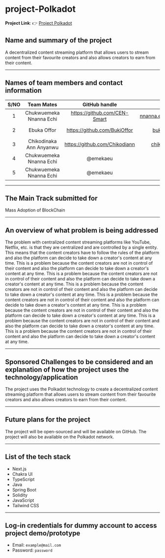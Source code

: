 # project-Polkadot

**Project Link**: 👉 [Project Polkadot](https://project-polkadot-zeta.vercel.app/)

## Name and summary of the project

A decentralized content streaming platform that allows users to stream content from their favourite creators and also allows creators to earn from their content.

---

## Names of team members and contact information

<!-- Tables -->

| S/NO |       Team Mates        |          GitHub handle          |              Email              |         Role         |
| :--: | :---------------------: | :-----------------------------: | :-----------------------------: | :------------------: |
|  1   | Chukwuemeka Nnanna Echi | <https://github.com/CEN-Smart>  | <nnanna.echi018@uniport.edu.ng> |  FrontEnd Developer  |
|  2   |       Ebuka Offor       | <https://github.com/BukiOffor>  |     <buki.offor@gmail.com>      | Blockchain Developer |
|  3   | Chikodinaka Ann Anyanwu | <https://github.com/Chikodiann> |     <chikodiann@gmail.com>      |  BackEnd Developer   |
|  4   | Chukwuemeka Nnanna Echi |            @emekaeu             |           @BukiOffor            |  BackEnd Developer   |
|  5   | Chukwuemeka Nnanna Echi |            @emekaeu             |           @BukiOffor            |  BackEnd Developer   |

---

## The Main Track submitted for

Mass Adoption of BlockChain

---

## An overview of what problem is being addressed

The problem with centralized content streaming platforms like YouTube, Netflix, etc. is that they are centralized and are controlled by a single entity. This means that the content creators have to follow the rules of the platform and also the platform can decide to take down a creator's content at any time. This is a problem because the content creators are not in control of their content and also the platform can decide to take down a creator's content at any time. This is a problem because the content creators are not in control of their content and also the platform can decide to take down a creator's content at any time. This is a problem because the content creators are not in control of their content and also the platform can decide to take down a creator's content at any time. This is a problem because the content creators are not in control of their content and also the platform can decide to take down a creator's content at any time. This is a problem because the content creators are not in control of their content and also the platform can decide to take down a creator's content at any time. This is a problem because the content creators are not in control of their content and also the platform can decide to take down a creator's content at any time. This is a problem because the content creators are not in control of their content and also the platform can decide to take down a creator's content at any time.

---

## Sponsored Challenges to be considered and an explanation of how the project uses the technology/application

The project uses the Polkadot technology to create a decentralized content streaming platform that allows users to stream content from their favourite creators and also allows creators to earn from their content.

---

## Future plans for the project

The project will be open-sourced and will be available on GitHub. The project will also be available on the Polkadot network.

---

## List of the tech stack

- Next.js
- Chakra UI
- TypeScript
- Java
- Spring Boot
- Solidity
- JavaScript
- Tailwind CSS

---

## Log-in credentials for dummy account to access project demo/prototype

- Email: `example@mail.com`
- Password: `password`
